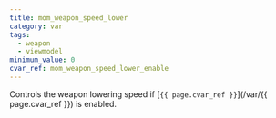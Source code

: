 ```yaml
---
title: mom_weapon_speed_lower
category: var
tags:
  - weapon
  - viewmodel
minimum_value: 0
cvar_ref: mom_weapon_speed_lower_enable
---
```


Controls the weapon lowering speed if [`{{ page.cvar_ref }}`](/var/{{ page.cvar_ref }}) is enabled.